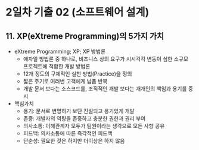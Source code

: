 # 2일차 기출 02 (소프트웨어 설계)

## 11. XP(eXtreme Programming)의 5가지 가치
- eXtreme Programming; XP; XP 방법론
  - 애자일 방법론 중 하나로, 비즈니스 상의 요구가 시시각각 변동이 심한 소규모 프로젝트에 적합한 개발 방법론
  - 12개 정도의 구체적인 실천 방법(Practice)을 정의
  - 짧은 주기로 여러번 고객에게 납품 반복
  - 개발 문서 보다는 소스코드를, 조직적인 개발 보다는 개개인의 책임과 용기를 중시
- 핵심가치
  - 용기: 문서로 변명하기 보단 진실되고 용기있게 개발
  - 존중: 개발자의 역량을 존중하고 충분한 권한과 권리 부여
  - 의사소통: 이해관계자 모두가 팀원이라는 생각으로 모든 사항 공유
  - 피드백: 의사소통에 따른 즉각적인 피드백
  - 단순성: 필요한 것은 하지만 더이상은 하지 않음
